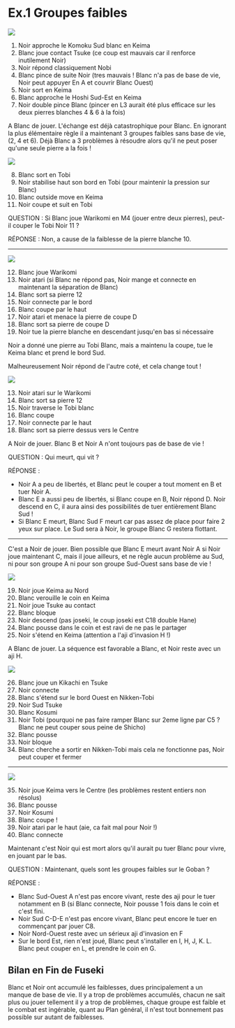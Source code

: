 # Ex.1 Groupes faibles

![](img/3r-3-110.jpg)

1. Noir approche le Komoku Sud blanc en Keima
2. Blanc joue contact Tsuke (ce coup est mauvais car il renforce inutilement Noir)
3. Noir répond classiquement Nobi
4. Blanc pince de suite Noir (tres mauvais ! Blanc n'a pas de base de vie, Noir peut appuyer En A et couvrir Blanc Ouest)
5. Noir sort en Keima
6. Blanc approche le Hoshi Sud-Est en Keima
7. Noir double pince Blanc (pincer en L3 aurait été plus efficace sur les deux pierres blanches 4 & 6 à la fois)

  A Blanc de jouer. L'échange est déjà catastrophique pour Blanc. En ignorant la plus élémentaire règle il a maintenant 3 groupes faibles sans base de vie, (2, 4 et 6). Déjà Blanc a 3 problèmes à résoudre alors qu'il ne peut poser qu'une seule pierre a la fois !

  ![](img/3r-3-112.jpg)

8. Blanc sort en Tobi
9. Noir stabilise haut son bord en Tobi (pour maintenir la pression sur Blanc)
10. Blanc outside move en Keima
11. Noir coupe et suit en Tobi

QUESTION : Si Blanc joue Warikomi en M4 (jouer entre deux pierres), peut-il couper le Tobi Noir 11 ?

RÉPONSE : Non, a cause de la faiblesse de la pierre blanche 10.

***

![](img/3r-3-214.jpg)

12. Blanc joue Warikomi
13. Noir atari (si Blanc ne répond pas, Noir mange et connecte en maintenant la séparation de Blanc)
14. Blanc sort sa pierre 12
15. Noir connecte par le bord
16. Blanc coupe par le haut
17. Noir atari et menace la pierre de coupe D
18. Blanc sort sa pierre de coupe D
19. Noir tue la pierre blanche en descendant jusqu'en bas si nécessaire

Noir a donné une pierre au Tobi Blanc, mais a maintenu la coupe, tue le Keima blanc et prend le bord Sud. 

Malheureusement Noir répond de l'autre coté, et cela change tout !

![](img/3r-3-211.jpg)

13. Noir atari sur le Warikomi
14. Blanc sort sa pierre 12
15. Noir traverse le Tobi blanc
16. Blanc coupe
17. Noir connecte par le haut
18. Blanc sort sa pierre dessus vers le Centre

A Noir de jouer. Blanc B et Noir A n'ont toujours pas de base de vie !

QUESTION : Qui meurt, qui vit ?

RÉPONSE :
- Noir A a peu de libertés, et Blanc peut le couper a tout moment en B et tuer Noir A.
- Blanc E a aussi peu de libertés, si Blanc coupe en B, Noir répond D.
Noir descend en C, il aura ainsi des possibilités de tuer entièrement Blanc Sud !
- Si Blanc E meurt, Blanc Sud F meurt car pas assez de place pour faire 2 yeux sur place. Le Sud sera à Noir, le groupe Blanc G restera flottant.

***

C'est a Noir de jouer. Bien possible que Blanc E meurt avant Noir A si Noir joue maintenant C, mais il joue ailleurs,
et ne règle aucun problème au Sud, ni pour son groupe A ni pour son groupe Sud-Ouest sans base de vie !

![](img/3r-3-310.jpg)

19. Noir joue Keima au Nord
20. Blanc verouille le coin en Keima
21. Noir joue Tsuke au contact
22. Blanc bloque
23. Noir descend (pas joseki, le coup joseki est C18 double Hane)
24. Blanc pousse dans le coin et est ravi de ne pas le partager
25. Noir s'étend en Keima (attention a l'aji d'invasion H !)

A Blanc de jouer. La séquence est favorable a Blanc, et Noir reste avec un aji H.

![](img/3r-3-311.jpg)

26. Blanc joue un Kikachi en Tsuke
27. Noir connecte
28. Blanc s'étend sur le bord Ouest en Nikken-Tobi
29. Noir Sud Tsuke
30. Blanc Kosumi
31. Noir Tobi (pourquoi ne pas faire ramper Blanc sur 2eme ligne par C5 ? Blanc ne peut couper sous peine de Shicho)
32. Blanc pousse
33. Noir bloque
34. Blanc cherche a sortir en Nikken-Tobi mais cela ne fonctionne pas, Noir peut couper et fermer

***

![](img/3r-3-410.jpg)

35. Noir joue Keima vers le Centre (les problèmes restent entiers non résolus)
36. Blanc pousse
37. Noir Kosumi
38. Blanc coupe !
39. Noir atari par le haut (aie, ca fait mal pour Noir !)
40. Blanc connecte

Maintenant c'est Noir qui est mort alors qu'il aurait pu tuer Blanc pour vivre, en jouant par le bas.

QUESTION : Maintenant, quels sont les groupes faibles sur le Goban ?

RÉPONSE :
- Blanc Sud-Ouest A n'est pas encore vivant, reste des aji pour le tuer notamment en B (si Blanc connecte, Noir pousse 1 fois dans le coin et c'est fini.
- Noir Sud C-D-E n'est pas encore vivant, Blanc peut encore le tuer en commençant par jouer C8.
- Noir Nord-Ouest reste avec un sérieux aji d'invasion en F
- Sur le bord Est, rien n'est joué, Blanc peut s'installer en I, H, J, K. L. Blanc peut couper en L, et prendre le coin en G.

## Bilan en Fin de Fuseki

Blanc et Noir ont accumulé les faiblesses, dues principalement a un manque de base de vie. Il y a trop de problèmes accumulés, chacun ne sait plus ou jouer tellement il y a trop de problèmes, chaque groupe est faible et le combat est ingérable, quant au Plan général, il n'est tout bonnement pas possible sur autant de faiblesses.